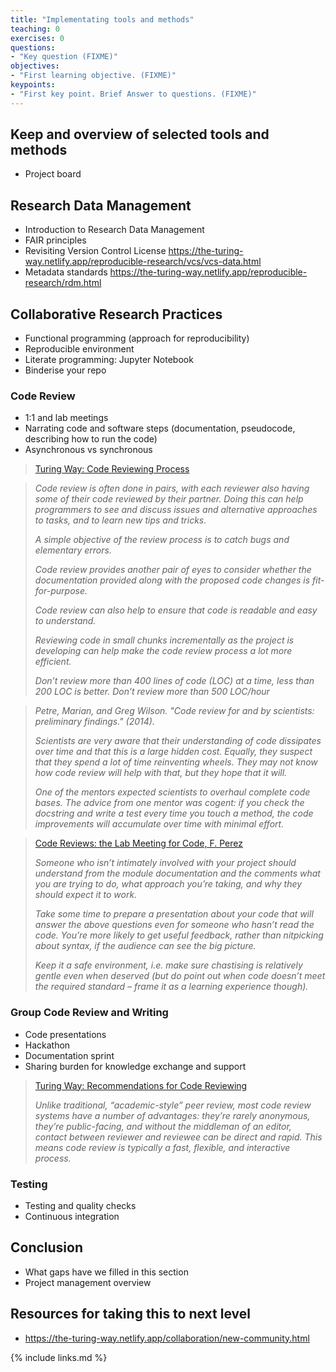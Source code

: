 ```yaml
---
title: "Implementating tools and methods"
teaching: 0
exercises: 0
questions:
- "Key question (FIXME)"
objectives:
- "First learning objective. (FIXME)"
keypoints:
- "First key point. Brief Answer to questions. (FIXME)"
---
```


## Keep and overview of selected tools and methods
- Project board

## Research Data Management
- Introduction to Research Data Management
- FAIR principles
- Revisiting Version Control License
https://the-turing-way.netlify.app/reproducible-research/vcs/vcs-data.html 
- Metadata standards
https://the-turing-way.netlify.app/reproducible-research/rdm.html 

## Collaborative Research Practices

- Functional programming (approach for reproducibility)
- Reproducible environment
- Literate programming: Jupyter Notebook
- Binderise your repo


### Code Review

- 1:1 and lab meetings
- Narrating code and software steps (documentation, pseudocode, describing how to run the code) 
- Asynchronous vs synchronous


> [Turing Way: Code Reviewing Process](https://the-turing-way.netlify.app/reproducible-research/reviewing.html)

> *Code review is often done in pairs, with each reviewer also having some of their code reviewed by their partner. Doing this can help programmers to see and discuss issues and alternative approaches to tasks, and to learn new tips and tricks.*
>
> *A simple objective of the review process is to catch bugs and elementary errors.*
>
> *Code review provides another pair of eyes to consider whether the documentation provided along with the proposed code changes is fit-for-purpose.*
>
> *Code review can also help to ensure that code is readable and easy to understand.* 
>
> *Reviewing code in small chunks incrementally as the project is developing can help make the code review process a lot more efficient.* 
>
> *Don’t review more than 400 lines of code (LOC) at a time, less than 200 LOC is better. Don’t review more than 500 LOC/hour*
> 

> *Petre, Marian, and Greg Wilson. "Code review for and by scientists: preliminary findings." (2014).*
>
> *Scientists are very aware that their understanding of code dissipates over time and that this is a large hidden cost. Equally, they suspect that they spend a lot of time reinventing wheels. They may not know how code review will help with that, but they hope that it will.* 
>
> *One of the mentors expected scientists to overhaul complete code bases. The advice from one mentor was cogent: if you check the docstring and write a test every time you touch a method, the code improvements will accumulate over time with minimal effort.*
>

> [Code Reviews: the Lab Meeting for Code, F. Perez](http://fperez.org/py4science/code_reviews.html)
>
> *Someone who isn’t intimately involved with your project should understand from the module documentation and the comments what you are trying to do, what approach you’re taking, and why they should expect it to work.*
>
> *Take some time to prepare a presentation about your code that will answer the above questions even for someone who hasn’t read the code. You’re more likely to get useful feedback, rather than nitpicking about syntax, if the audience can see the big picture.*
>
> *Keep it a safe environment, i.e. make sure chastising is relatively gentle even when deserved (but do point out when code doesn’t meet the required standard – frame it as a learning experience though).*


### Group Code Review and Writing

- Code presentations
- Hackathon
- Documentation sprint
- Sharing burden for knowledge exchange and support

> [Turing Way: Recommendations for Code Reviewing](https://the-turing-way.netlify.app/reproducible-research/reviewing/reviewing-recommend.html)
>
> *Unlike traditional, “academic-style” peer review, most code review systems have a number of advantages: they’re rarely anonymous, they’re public-facing, and without the middleman of an editor, contact between reviewer and reviewee can be direct and rapid. This means code review is typically a fast, flexible, and interactive process.*
>
>

### Testing

- Testing and quality checks
- Continuous integration

## Conclusion
- What gaps have we filled in this section
- Project management overview 

## Resources for taking this to next level


- ​​https://the-turing-way.netlify.app/collaboration/new-community.html 

{% include links.md %}

